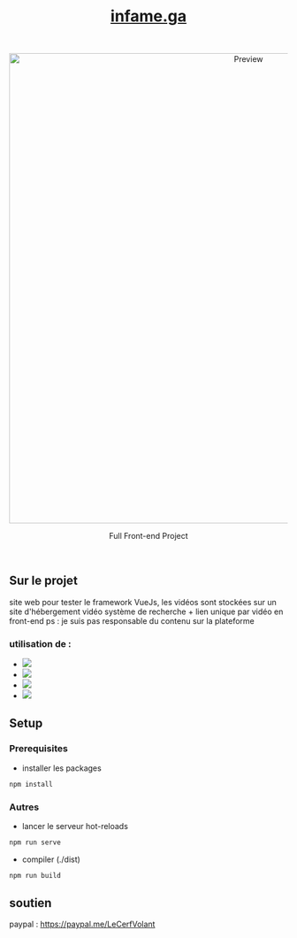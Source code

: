 <h1 align="center"> <a href="https://infame.ga">infame.ga</a> </h1> <br>
<p align="center">
  <a>
    <img alt="Preview" title="Infame.ga" src="https://imgur.com/eu7LWo0.png" width="850" >
  </a>
</p>

<p align="center">
  Full Front-end Project
</p>

<div id="top"></div>

<br />

## Sur le projet

site web pour tester le framework VueJs, les vidéos sont stockées sur un site d'hébergement vidéo
système de recherche + lien unique par vidéo en front-end
ps : je suis pas responsable du contenu sur la plateforme

### utilisation de :

* <img src="https://img.shields.io/badge/Vue.js-35495E?style=for-the-badge&logo=vuedotjs&logoColor=4FC08D" />
* <img src="https://img.shields.io/badge/JavaScript-323330?style=for-the-badge&logo=javascript&logoColor=F7DF1E"/>
* <img src="https://img.shields.io/badge/jQuery-0769AD?style=for-the-badge&logo=jquery&logoColor=white" />
* <img src="https://img.shields.io/badge/CSS-1572B6?style=for-the-badge&logo=css3&logoColor=white" />



## Setup

### Prerequisites

- installer les packages
```sh
npm install
```
### Autres

- lancer le serveur hot-reloads
```sh
npm run serve
```

- compiler (./dist)
```sh
npm run build
```
## soutien 
paypal : https://paypal.me/LeCerfVolant
